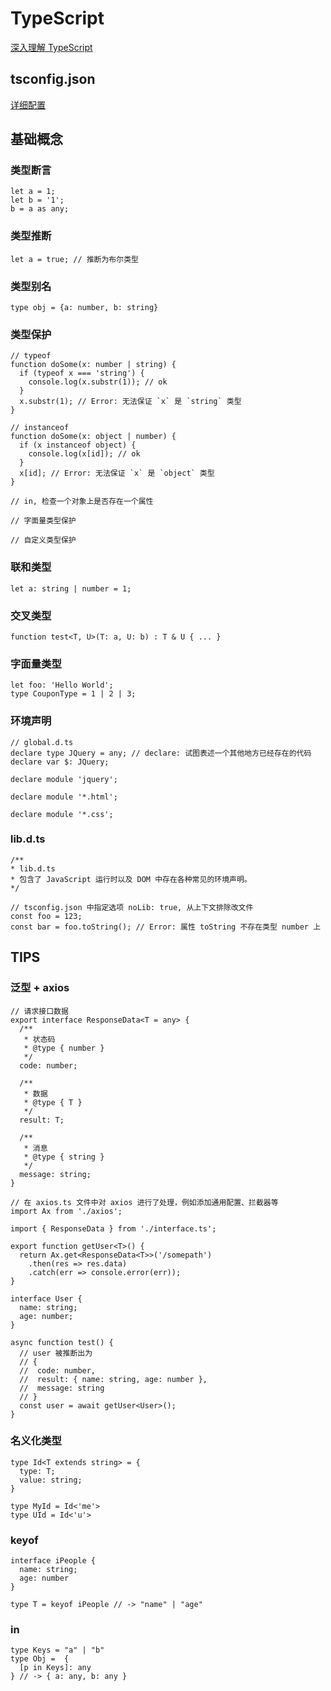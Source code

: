 # TypeScript  
[深入理解 TypeScript](https://jkchao.github.io/typescript-book-chinese/project/compilationContext.html#%E5%9F%BA%E7%A1%80)

## tsconfig.json  
[详细配置](https://jkchao.github.io/typescript-book-chinese/project/compilationContext.html#tsconfig-json)

## 基础概念
### 类型断言
```
let a = 1;
let b = '1';
b = a as any;
```
### 类型推断
```
let a = true; // 推断为布尔类型
```
### 类型别名
```
type obj = {a: number, b: string}
```
### 类型保护
```
// typeof
function doSome(x: number | string) {
  if (typeof x === 'string') {
    console.log(x.substr(1)); // ok
  }
  x.substr(1); // Error: 无法保证 `x` 是 `string` 类型
}

// instanceof
function doSome(x: object | number) {
  if (x instanceof object) {
    console.log(x[id]); // ok
  }
  x[id]; // Error: 无法保证 `x` 是 `object` 类型
}

// in, 检查一个对象上是否存在一个属性

// 字面量类型保护

// 自定义类型保护
```
### 联和类型
```
let a: string | number = 1;
```
### 交叉类型
```
function test<T, U>(T: a, U: b) : T & U { ... }
```
### 字面量类型
```
let foo: 'Hello World';
type CouponType = 1 | 2 | 3;
```
### 环境声明
```
// global.d.ts
declare type JQuery = any; // declare: 试图表述一个其他地方已经存在的代码
declare var $: JQuery;

declare module 'jquery';

declare module '*.html';

declare module '*.css';

```
### lib.d.ts
```
/**
* lib.d.ts
* 包含了 JavaScript 运行时以及 DOM 中存在各种常见的环境声明。
*/

// tsconfig.json 中指定选项 noLib: true, 从上下文排除改文件
const foo = 123;
const bar = foo.toString(); // Error: 属性 toString 不存在类型 number 上
```

## TIPS
### 泛型 + axios
```
// 请求接口数据
export interface ResponseData<T = any> {
  /**
   * 状态码
   * @type { number }
   */
  code: number;

  /**
   * 数据
   * @type { T }
   */
  result: T;

  /**
   * 消息
   * @type { string }
   */
  message: string;
}

// 在 axios.ts 文件中对 axios 进行了处理，例如添加通用配置、拦截器等
import Ax from './axios';

import { ResponseData } from './interface.ts';

export function getUser<T>() {
  return Ax.get<ResponseData<T>>('/somepath')
    .then(res => res.data)
    .catch(err => console.error(err));
}

interface User {
  name: string;
  age: number;
}

async function test() {
  // user 被推断出为
  // {
  //  code: number,
  //  result: { name: string, age: number },
  //  message: string
  // }
  const user = await getUser<User>();
}
```
### 名义化类型
```
type Id<T extends string> = {
  type: T;
  value: string;
}

type MyId = Id<'me'>
type UId = Id<'u'>
```
### keyof
```
interface iPeople {
  name: string;
  age: number
}

type T = keyof iPeople // -> "name" | "age"
```

### in
```
type Keys = "a" | "b"
type Obj =  {
  [p in Keys]: any
} // -> { a: any, b: any }
```